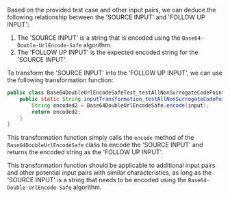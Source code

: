 Based on the provided test case and other input pairs, we can deduce the following relationship between the 'SOURCE INPUT' and 'FOLLOW UP INPUT':

1. The 'SOURCE INPUT' is a string that is encoded using the `Base64-Double-UrlEncode-Safe` algorithm.
2. The 'FOLLOW UP INPUT' is the expected encoded string for the 'SOURCE INPUT'.

To transform the 'SOURCE INPUT' into the 'FOLLOW UP INPUT', we can use the following transformation function:

```java
public class Base64DoubleUrlEncodeSafeTest_testAllNonSurrogateCodePoints {
    public static String inputTransformation_testAllNonSurrogateCodePoints(String input) {
        String encoded2 = Base64DoubleUrlEncodeSafe.encode(input);
        return encoded2;
    }
}
```

This transformation function simply calls the `encode` method of the `Base64DoubleUrlEncodeSafe` class to encode the 'SOURCE INPUT' and returns the encoded string as the 'FOLLOW UP INPUT'.

This transformation function should be applicable to additional input pairs and other potential input pairs with similar characteristics, as long as the 'SOURCE INPUT' is a string that needs to be encoded using the `Base64-Double-UrlEncode-Safe` algorithm.